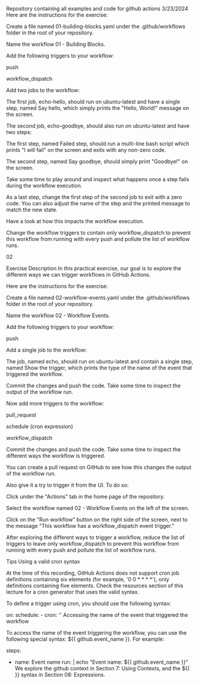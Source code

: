 Repository containing all examples and code for github actions 
3/23/2024
Here are the instructions for the exercise:

Create a file named 01-building-blocks.yaml under the .github/workflows folder in the root of your repository.

Name the workflow 01 - Building Blocks.

Add the following triggers to your workflow:

push

workflow_dispatch

Add two jobs to the workflow:

The first job, echo-hello, should run on ubuntu-latest and have a single step, named Say hello, which simply prints the "Hello, World!" message on the screen.

The second job, echo-goodbye, should also run on ubuntu-latest and have two steps:

The first step, named Failed step, should run a multi-line bash script which prints "I will fail" on the screen and exits with any non-zero code.

The second step, named Say goodbye, should simply print "Goodbye!" on the screen.

Take some time to play around and inspect what happens once a step fails during the workflow execution.

As a last step, change the first step of the second job to exit with a zero code. You can also adjust the name of the step and the printed message to match the new state.

Have a look at how this impacts the workflow execution.

Change the workflow triggers to contain only workflow_dispatch to prevent this workflow from running with every push and pollute the list of workflow runs.

02

Exercise Description
In this practical exercise, our goal is to explore the different ways we can trigger workflows in GitHub Actions.

Here are the instructions for the exercise:

Create a file named 02-workflow-events.yaml under the .github/workflows folder in the root of your repository.

Name the workflow 02 - Workflow Events.

Add the following triggers to your workflow:

push

Add a single job to the workflow:

The job, named echo, should run on ubuntu-latest and contain a single step, named Show the trigger, which prints the type of the name of the event that triggered the workflow.

Commit the changes and push the code. Take some time to inspect the output of the workflow run.

Now add more triggers to the workflow:

pull_request

schedule (cron expression)

workflow_dispatch

Commit the changes and push the code. Take some time to inspect the different ways the workflow is triggered.

You can create a pull request on GitHub to see how this changes the output of the workflow run.

Also give it a try to trigger it from the UI. To do so:

Click under the "Actions" tab in the home page of the repository.

Select the workflow named 02 - Workflow Events on the left of the screen.

Click on the "Run workflow" button on the right side of the screen, next to the message "This workflow has a workflow_dispatch event trigger."

After exploring the different ways to trigger a workflow, reduce the list of triggers to leave only workflow_dispatch to prevent this workflow from running with every push and pollute the list of workflow runs.

Tips
Using a valid cron syntax

At the time of this recording, GitHub Actions does not support cron job definitions containing six elements (for example, '0 0 * * * *'), only definitions containing five elements. Check the resources section of this lecture for a cron generator that uses the valid syntax.

To define a trigger using cron, you should use the following syntax:

on:
  schedule:
    - cron: '<cron expression>'
Accessing the name of the event that triggered the workflow

To access the name of the event triggering the workflow, you can use the following special syntax: ${{ github.event_name }}. For example:

steps:
  - name: Event name
    run: |
      echo "Event name: ${{ github.event_name }}"
We explore the github context in Section 7: Using Contexts, and the ${{ }} syntax in Section 08: Expressions.


